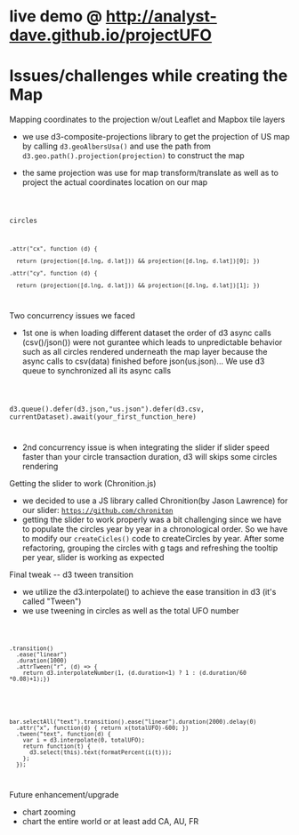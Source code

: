 # live demo @ http://analyst-dave.github.io/projectUFO
# Issues/challenges while creating the Map
Mapping coordinates to the projection w/out Leaflet and Mapbox tile layers
- we use d3-composite-projections library to get the projection of US map by calling 
<code>d3.geoAlbersUsa()</code> and use the path from <code>d3.geo.path().projection(projection)</code> to construct the map

- the same projection was use for map transform/translate as well as to project the actual coordinates location on our map
<code>
  
  circles
    
    .attr("cx", function (d) {

      return (projection([d.lng, d.lat])) && projection([d.lng, d.lat])[0]; })
    
    .attr("cy", function (d) {
    
      return (projection([d.lng, d.lat])) && projection([d.lng, d.lat])[1]; })

</code>

Two concurrency issues we faced
- 1st one is when loading different dataset the order of d3 async calls (csv()/json()) were not gurantee which leads to unpredictable behavior such as all circles rendered underneath the map layer because the async calls to csv(data) finished before json(us.json)... We use d3 queue to synchronized all its async calls
<code> 

  d3.queue().defer(d3.json,"us.json").defer(d3.csv, currentDataset).await(your_first_function_here)

</code>

- 2nd concurrency issue is when integrating the slider if slider speed faster than your circle transaction duration, d3 will skips some circles rendering

Getting the slider to work (Chronition.js)
- we decided to use a JS library called Chronition(by Jason Lawrence) for our slider:
<code>https://github.com/chroniton</code>
- getting the slider to work properly was a bit challenging since we have to populate the circles year by year in a chronological order.  So we have to modify our <code>createCicles()</code> code to createCircles by year.  After some refactoring, grouping the circles with g tags and refreshing the tooltip per year, slider is working as expected 


Final tweak -- d3 tween transition
- we utilize the d3.interpolate() to achieve the ease transition in d3 (it's called "Tween")
- we use tweening in circles as well as the total UFO number

<code>

    .transition()
      .ease("linear")
      .duration(1000)
      .attrTween("r", (d) => {
        return d3.interpolateNumber(1, (d.duration<1) ? 1 : (d.duration/60 *0.08)+1);})
</code>

<code>

    bar.selectAll("text").transition().ease("linear").duration(2000).delay(0)
      .attr("x", function(d) { return x(totalUFO)-600; })
      .tween("text", function(d) {
        var i = d3.interpolate(0, totalUFO);
        return function(t) {
          d3.select(this).text(formatPercent(i(t)));
        };
      });
</code>

Future enhancement/upgrade
- chart zooming
- chart the entire world or at least add CA, AU, FR